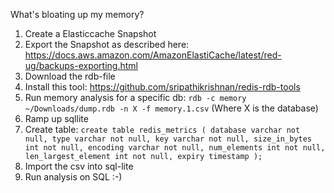 What's bloating up my memory? 

1. Create a Elasticcache Snapshot
2. Export the Snapshot as described here: https://docs.aws.amazon.com/AmazonElastiCache/latest/red-ug/backups-exporting.html
3. Download the rdb-file
4. Install this tool: https://github.com/sripathikrishnan/redis-rdb-tools
5. Run memory analysis for a specific db: ```rdb -c memory ~/Downloads/dump.rdb -n X -f memory.1.csv``` (Where X is the database)
6. Ramp up sqllite 
7. Create table: ```create table redis_metrics (
    database varchar not null,
    type varchar not null,
    key varchar not null,
    size_in_bytes int not null,
    encoding varchar not null,
    num_elements int not null,
    len_largest_element int not null,
    expiry timestamp
);```
8. Import the csv into sql-lite
9. Run analysis on SQL :-)
